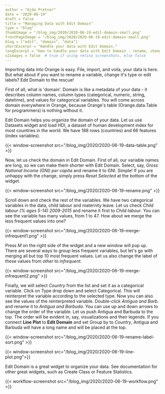 ```yaml
---
author = "Ajda Pretnar"
date = "2020-06-19"
draft = false
title = "Managing Data with Edit Domain"
type = "blog"
thumbImage = "/blog_img/2020/2020-06-19-edit-domain-small.png"
frontPageImage = "/blog_img/2020/2020-06-19-edit-domain-small.png"
blog = ["edit", "domain", "data"]
shortExcerpt = "Handle your data with Edit Domain."
longExcerpt = "How to handle your data with Edit Domain - rename, change type, merge, sort..."
x2images = false  # true if using retina screenshots, else false
---
```


Importing data into Orange is easy. File, import, and voila, your data is here. But what about if you want to rename a variable, change it's type or edit labels? Edit Domain to the rescue!

First of all, what is 'domain'. Domain is like a metadata of your data - it describes column names, column types (categorical, numeric, string, datetime), and values for categorical variables. You will come across domain everywhere in Orange, because Orange's table (Orange.data.Table for programmers) is nothing without it.

Edit Domain helps you organize the domain of your data. Let us use Datasets widget and load HDI, a dataset of human development index for most countries in the world. We have 188 rows (countries) and 66 features (index variables).

{{< window-screenshot src="/blog_img/2020/2020-06-19-data-table.png" >}}

Now, let us check the domain in Edit Domain. First of all, our variable names are long, so we can make them shorter with Edit Domain. Select, say, *Gross National Income (GNI) per capita* and rename it to GNI. Simple! If you are unhappy with the change, simply press *Reset Selected* at the bottom of the widget.

{{< window-screenshot src="/blog_img/2020/2020-06-19-rename.png" >}}

Scroll down and check the rest of the variables. We have two categorical variables in the data, child labour and maternity leave. Let us check *Child labour  (% ages 5-14) 2009-2015* and rename it first to *Child labour*. You can see the variable has many values, from 1 to 47. How about we merge the less frequent values into one?

{{< window-screenshot src="/blog_img/2020/2020-06-19-merge-infrequent1.png" >}}

Press *M* on the right side of the widget and a new window will pop up. There are several ways to group less frequent variables, but let's go with merging all but top 10 most frequent values. Let us also change the label of these values from *other* to *infrequent*.

{{< window-screenshot src="/blog_img/2020/2020-06-19-merge-infrequent2.png" >}}

Finally, we will select *Country* from the list and set it as a categorical variable. Click on Type drop down and select Categorical. This will reinterpret the variable according to the selected type. Now you can also see the values of the reinterpreted variable. Double-click *Antigua and Barb.* and rename it to *Antigua and Barbuda*. You can use up and down arrows to change the order of the variable. Let us push Antigua and Barbuda to the top. The order will be evident in, say, visualizations and their legends. If you connect **Line Plot** to **Edit Domain** and set Group by to *Country*, Antigua and Barbuda will have a long name and will be placed at the top.

{{< window-screenshot src="/blog_img/2020/2020-06-19-rename-label-sort.png" >}}

{{< window-screenshot src="/blog_img/2020/2020-06-19-line-plot.png">}}

Edit Domain is a great widget to organize your data. See documentation for other great widgets, such as Create Class or Feature Statistics.

{{< workflow-screenshot src="/blog_img/2020/2020-06-19-workflow.png" >}}
